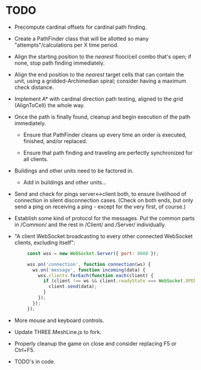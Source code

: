 # TODO

- Precompute cardinal offsets for cardinal path finding.

- Create a PathFinder class that will be allotted so many "attempts"/calculations per X time period.

- Align the starting position to the *nearest* floor/ceil combo that's open; if none, stop path finding immediately.

- Align the end position to the *nearest* target cells that can contain the unit, using a gridded-Archimedian spiral;
  consider having a maximum check distance.

- Implement A* with cardinal direction path testing, aligned to the grid (AlignToCell) the whole way.

- Once the path is finally found, cleanup and begin execution of the path immediately.

  - Ensure that PathFinder cleans up every time an order is executed, finished, and/or replaced.

  - Ensure that path finding and traveling are perfectly synchronized for all clients.

- Buildings and other units need to be factored in.

  - Add in buildings and other units...

- Send and check for pings server<->client both, to ensure livelihood of connection in silent disconnection cases.
  (Check on both ends, but only send a ping on receiving a ping - except for the very first, of course.)

- Establish some kind of protocol for the messages. Put the common parts in /Common/ and the rest in /Client/ and
  /Server/ individually.

- "A client WebSocket broadcasting to every other connected WebSocket clients, excluding itself":
```js
        const wss = new WebSocket.Server({ port: 8080 });

        wss.on('connection', function connection(ws) {
          ws.on('message', function incoming(data) {
            wss.clients.forEach(function each(client) {
              if (client !== ws && client.readyState === WebSocket.OPEN) {
                client.send(data);
              }
            });
          });
        });
```

- More mouse and keyboard controls.

- Update THREE.MeshLine.js to fork.

- Properly cleanup the game on close and consider replacing F5 or Ctrl+F5.

- TODO's in code.